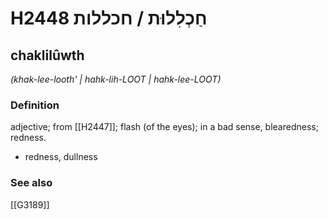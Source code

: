 # H2448 חַכְלִלוּת / חכללות

## chaklilûwth

_(khak-lee-looth' | hahk-lih-LOOT | hahk-lee-LOOT)_

### Definition

adjective; from [[H2447]]; flash (of the eyes); in a bad sense, blearedness; redness.

- redness, dullness
### See also

[[G3189]]

